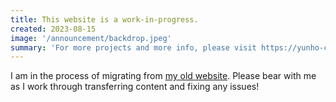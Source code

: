 ```yaml
---
title: This website is a work-in-progress.
created: 2023-08-15
image: '/announcement/backdrop.jpeg'
summary: 'For more projects and more info, please visit https://yunho-cho.com/  - Thanks!'
---
```


I am in the process of migrating from [my old website](https://yunho-cho.com/projects). Please bear with me as I work through transferring content and fixing any issues!

